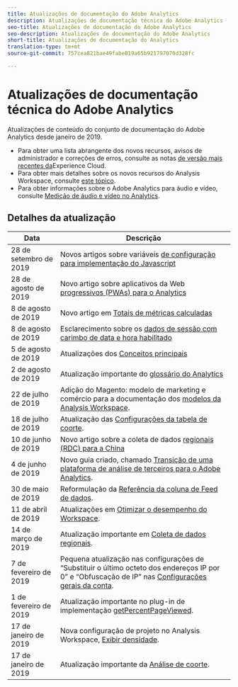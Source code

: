 ```yaml
---
title: Atualizações de documentação do Adobe Analytics
description: Atualizações de documentação técnica do Adobe Analytics
seo-title: Atualizações de documentação do Adobe Analytics
seo-description: Atualizações de documentação do Adobe Analytics
short-title: Atualizações de documentação do Analytics
translation-type: tm+mt
source-git-commit: 757cea821bae49fabe819a65b921797070d328fc

---
```



# Atualizações de documentação técnica do Adobe Analytics

Atualizações de conteúdo do conjunto de documentação do Adobe Analytics desde janeiro de 2019.

* Para obter uma lista abrangente dos novos recursos, avisos de administrador e correções de erros, consulte as notas [de versão mais recentes da](https://marketing.adobe.com/resources/help/en_US/whatsnew/)Experience Cloud.
* Para obter mais detalhes sobre os novos recursos do Analysis Workspace, consulte [este tópico](/help/analyze/analysis-workspace/new-features-in-analysis-workspace.md).
* Para obter informações sobre o Adobe Analytics para áudio e vídeo, consulte [Medição de áudio e vídeo no Analytics](https://docs.adobe.com/content/help/en/media-analytics/using/media-overview.html).

## Detalhes da atualização

| Data | Descrição |
|---|---|
| 28 de setembro de 2019 | Novos artigos sobre variáveis [de configuração para implementação do Javascript](https://docs.adobe.com/content/help/en/analytics/implementation/javascript-implementation/variables-analytics-reporting/configuration-variables.html) |
| 28 de agosto de 2019 | Novo artigo sobre aplicativos da Web [progressivos (PWAs) para o Analytics](https://docs.adobe.com/content/help/en/analytics/analyze/pwa/pwa.html) |
| 8 de agosto de 2019 | Novo artigo em [Totais de métricas calculadas](/help/components/c-calcmetrics/cm-totals.md) |
| 8 de agosto de 2019 | Esclarecimento sobre os [dados de sessão com carimbo de data e hora habilitado](/help/admin/admin/timestamp-optional.md) |
| 5 de agosto de 2019 | Atualizações dos [Conceitos principais](/help/analyze/reports-analytics/key-concepts.md) |
| 2 de agosto de 2019 | Atualização importante do [glossário do Analytics](/help/technotes/terms.md) |
| 22 de julho de 2019 | Adição do Magento: modelo de marketing e comércio para a documentação dos [modelos da Analysis Workspace](/help/analyze/analysis-workspace/build-workspace-project/starter-projects.md). |
| 18 de julho de 2019 | Atualização das [Configurações da tabela de coorte](/help/analyze/analysis-workspace/visualizations/cohort-table/t-cohort.md). |
| 10 de junho de 2019 | Novo artigo sobre a coleta de dados [regionais (RDC) para a China](https://docs.adobe.com/content/help/en/analytics/technotes/rdc/rdc-china.html) |
| 4 de junho de 2019 | Novo guia criado, chamado [Transição de uma plataforma de análise de terceiros para o Adobe Analytics](/help/technotes/ga-to-aa/home.md). |
| 30 de maio de 2019 | Reformulação da [Referência da coluna de Feed de dados](/help/export/analytics-data-feed/c-df-contents/datafeeds-reference.md). |
| 11 de abril de 2019 | Atualizações em [Otimizar o desempenho do Workspace](/help/analyze/analysis-workspace/optimizing-performance.md). |
| 14 de março de 2019 | Atualização importante em [Coleta de dados regionais](/help/technotes/rdc/regional-data-collection.md). |
| 7 de fevereiro de 2019 | Pequena atualização nas configurações de “Substituir o último octeto dos endereços IP por 0” e “Obfuscação de IP” nas [Configurações gerais da conta](/help/admin/admin/general-acct-settings-admin.md). |
| 1 de fevereiro de 2019 | Atualização importante no plug-in de implementação [getPercentPageViewed](/help/implement/js-implementation/plugins/getpercentpageviewed.md). |
| 17 de janeiro de 2019 | Nova configuração de projeto no Analysis Workspace, [Exibir densidade](/help/analyze/analysis-workspace/build-workspace-project/view-density.md). |
| 17 de janeiro de 2019 | Atualização importante da [Análise de coorte](/help/analyze/analysis-workspace/visualizations/cohort-table/cohort-analysis.md). |
